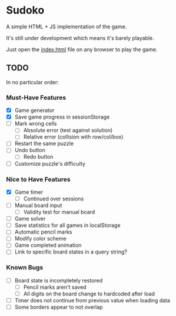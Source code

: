 # Sudoko
A simple HTML + JS implementation of the game.

It's still under development which means it's barely playable.

Just open the [index.html](index.html) file on any browser to play the game.

## TODO
In no particular order:
### Must-Have Features
- [x] Game generator
- [x] Save game progress in sessionStorage
- [ ] Mark wrong cells
  - [ ] Absolute error (test against solution)
  - [ ] Relative error (collision with row/col/box)
- [ ] Restart the same puzzle
- [ ] Undo button
  - [ ] Redo button
- [ ] Customize puzzle's difficulty
### Nice to Have Features
- [x] Game timer
  - [ ] Continued over sessions
- [ ] Manual board input
  - [ ] Validity test for manual board
- [ ] Game solver
- [ ] Save statistics for all games in localStorage
- [ ] Automatic pencil marks
- [ ] Modify color scheme
- [ ] Game completed animation
- [ ] Link to specific board states in a query string?
### Known Bugs
- [ ] Board state is incompletely restored
  - [ ] Pencil marks aren't saved
  - [ ] All digits on the board change to hardcoded after load
- [ ] Timer does not continue from previous value when loading data
- [ ] Some borders appear to not overlap